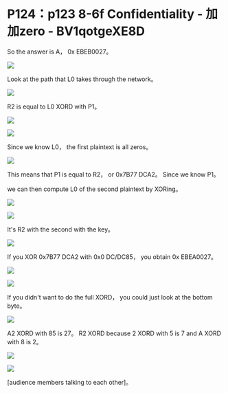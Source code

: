 # P124：p123 8-6f Confidentiality - 加加zero - BV1qotgeXE8D

 So the answer is A， 0x EBEB0027。

![](img/156e69bccb8eb726be377fd99e60eb02_1.png)

 Look at the path that L0 takes through the network。



![](img/156e69bccb8eb726be377fd99e60eb02_3.png)

 R2 is equal to L0 XORD with P1。

![](img/156e69bccb8eb726be377fd99e60eb02_5.png)

![](img/156e69bccb8eb726be377fd99e60eb02_6.png)

 Since we know L0， the first plaintext is all zeros。



![](img/156e69bccb8eb726be377fd99e60eb02_8.png)

 This means that P1 is equal to R2， or 0x7B77 DCA2。 Since we know P1。

 we can then compute L0 of the second plaintext by XORing。



![](img/156e69bccb8eb726be377fd99e60eb02_10.png)

![](img/156e69bccb8eb726be377fd99e60eb02_11.png)

 It's R2 with the second with the key。

![](img/156e69bccb8eb726be377fd99e60eb02_13.png)

 If you XOR 0x7B77 DCA2 with 0x0 DC/DC85， you obtain 0x EBEA0027。



![](img/156e69bccb8eb726be377fd99e60eb02_15.png)

![](img/156e69bccb8eb726be377fd99e60eb02_16.png)

 If you didn't want to do the full XORD， you could just look at the bottom byte。



![](img/156e69bccb8eb726be377fd99e60eb02_18.png)

 A2 XORD with 85 is 27。 R2 XORD because 2 XORD with 5 is 7 and A XORD with 8 is 2。



![](img/156e69bccb8eb726be377fd99e60eb02_20.png)

![](img/156e69bccb8eb726be377fd99e60eb02_21.png)

 [audience members talking to each other]。